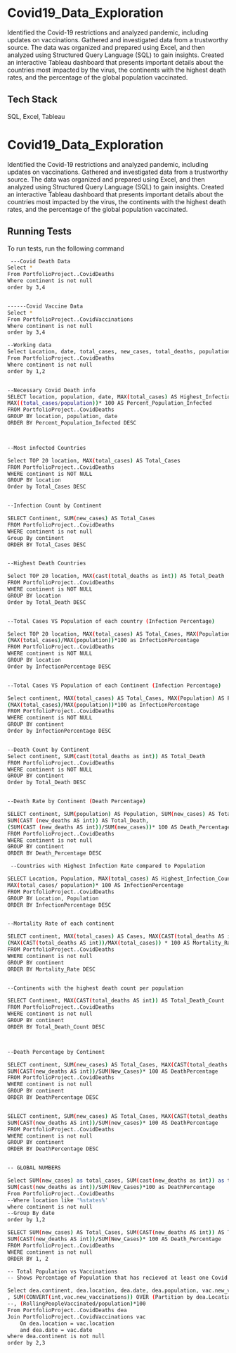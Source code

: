 
# Covid19_Data_Exploration

Identified the Covid-19 restrictions and analyzed pandemic, including updates on vaccinations. Gathered and investigated data from a trustworthy source. The data was organized and prepared using Excel, and then analyzed using Structured Query Language (SQL) to gain insights. Created an interactive Tableau dashboard that presents important details about the countries most impacted by the virus, the continents with the highest death rates, and the percentage of the global population vaccinated.


## Tech Stack

SQL, Excel, Tableau


# Covid19_Data_Exploration

Identified the Covid-19 restrictions and analyzed pandemic, including updates on vaccinations. Gathered and investigated data from a trustworthy source. The data was organized and prepared using Excel, and then analyzed using Structured Query Language (SQL) to gain insights. Created an interactive Tableau dashboard that presents important details about the countries most impacted by the virus, the continents with the highest death rates, and the percentage of the global population vaccinated.


## Running Tests

To run tests, run the following command

```bash
 ---Covid Death Data
Select *
From PortfolioProject..CovidDeaths
Where continent is not null 
order by 3,4


------Covid Vaccine Data
Select *
From PortfolioProject..CovidVaccinations
Where continent is not null 
order by 3,4

--Working data
Select Location, date, total_cases, new_cases, total_deaths, population
From PortfolioProject..CovidDeaths
Where continent is not null 
order by 1,2


--Necessary Covid Death info
SELECT location, population, date, MAX(total_cases) AS Highest_Infection_Count,
MAX((total_cases/population))* 100 AS Percent_Population_Infected
FROM PortfolioProject..CovidDeaths
GROUP BY location, population, date
ORDER BY Percent_Population_Infected DESC



--Most infected Countries

Select TOP 20 location, MAX(total_cases) AS Total_Cases
FROM PortfolioProject..CovidDeaths
WHERE continent is NOT NULL
GROUP BY location
Order by Total_Cases DESC


--Infection Count by Continent

SELECT Continent, SUM(new_cases) AS Total_Cases
FROM PortfolioProject..CovidDeaths
WHERE continent is not null
Group By continent
ORDER BY Total_Cases DESC


--Highest Death Countries

Select TOP 20 location, MAX(cast(total_deaths as int)) AS Total_Death
FROM PortfolioProject..CovidDeaths
WHERE continent is NOT NULL
GROUP BY location
Order by Total_Death DESC


--Total Cases VS Population of each country (Infection Percentage)

Select TOP 20 location, MAX(total_cases) AS Total_Cases, MAX(Population) AS Population,
(MAX(total_cases)/MAX(population))*100 as InfectionPercentage
FROM PortfolioProject..CovidDeaths
WHERE continent is NOT NULL
GROUP BY location
Order by InfectionPercentage DESC


--Total Cases VS Population of each Continent (Infection Percentage)

Select continent, MAX(total_cases) AS Total_Cases, MAX(Population) AS Population,
(MAX(total_cases)/MAX(population))*100 as InfectionPercentage
FROM PortfolioProject..CovidDeaths
WHERE continent is NOT NULL
GROUP BY continent
Order by InfectionPercentage DESC


--Death Count by Continent
Select continent, SUM(cast(total_deaths as int)) AS Total_Death
FROM PortfolioProject..CovidDeaths
WHERE continent is NOT NULL
GROUP BY continent
Order by Total_Death DESC


--Death Rate by Continent (Death Percentage)

SELECT continent, SUM(population) AS Population, SUM(new_cases) AS Total_Cases, 
SUM(CAST (new_deaths AS int)) AS Total_Death,
(SUM(CAST (new_deaths AS int))/SUM(new_cases))* 100 AS Death_Percentage
FROM PortfolioProject..CovidDeaths
WHERE continent is not null
GROUP BY continent
ORDER BY Death_Percentage DESC

 --Countries with Highest Infection Rate compared to Population

SELECT Location, Population, MAX(total_cases) AS Highest_Infection_Count, 
MAX(total_cases/ population)* 100 AS InfectionPercentage
FROM PortfolioProject..CovidDeaths
GROUP BY Location, Population 
ORDER BY InfectionPercentage DESC


--Mortality Rate of each continent

SELECT continent, MAX(total_cases) AS Cases, MAX(CAST(total_deaths AS int)) AS Total_Death_Count, 
(MAX(CAST(total_deaths AS int))/MAX(total_cases)) * 100 AS Mortality_Rate
FROM PortfolioProject..CovidDeaths
WHERE continent is not null
GROUP BY continent
ORDER BY Mortality_Rate DESC


--Continents with the highest death count per population

SELECT Continent, MAX(CAST(total_deaths AS int)) AS Total_Death_Count
FROM PortfolioProject..CovidDeaths
WHERE continent is not null
GROUP BY continent
ORDER BY Total_Death_Count DESC



--Death Percentage by Continent

SELECT continent, SUM(new_cases) AS Total_Cases, MAX(CAST(total_deaths AS int)) AS Total_deaths,  
SUM(CAST(new_deaths AS int))/SUM(New_Cases)* 100 AS DeathPercentage 
FROM PortfolioProject..CovidDeaths
WHERE continent is not null
GROUP BY continent
ORDER BY DeathPercentage DESC


SELECT continent, SUM(new_cases) AS Total_Cases, MAX(CAST(total_deaths AS int)) AS Total_deaths,  
SUM(CAST(new_deaths AS int))/SUM(new_cases)* 100 AS DeathPercentage 
FROM PortfolioProject..CovidDeaths
WHERE continent is not null
GROUP BY continent
ORDER BY DeathPercentage DESC


-- GLOBAL NUMBERS

Select SUM(new_cases) as total_cases, SUM(cast(new_deaths as int)) as total_deaths, 
SUM(cast(new_deaths as int))/SUM(New_Cases)*100 as DeathPercentage
From PortfolioProject..CovidDeaths
--Where location like '%states%'
where continent is not null 
--Group By date
order by 1,2

SELECT SUM(new_cases) AS Total_Cases, SUM(CAST(new_deaths AS int)) AS Total_Deaths, 
SUM(CAST(new_deaths AS int))/SUM(New_Cases)* 100 AS Death_Percentage 
FROM PortfolioProject..CovidDeaths
WHERE continent is not null
ORDER BY 1, 2

-- Total Population vs Vaccinations
-- Shows Percentage of Population that has recieved at least one Covid Vaccine

Select dea.continent, dea.location, dea.date, dea.population, vac.new_vaccinations
, SUM(CONVERT(int,vac.new_vaccinations)) OVER (Partition by dea.Location Order by dea.location, dea.Date) as RollingPeopleVaccinated
--, (RollingPeopleVaccinated/population)*100
From PortfolioProject..CovidDeaths dea
Join PortfolioProject..CovidVaccinations vac
	On dea.location = vac.location
	and dea.date = vac.date
where dea.continent is not null 
order by 2,3




```

